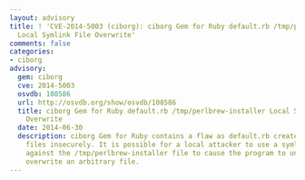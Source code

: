 ```yaml
---
layout: advisory
title: ! 'CVE-2014-5003 (ciborg): ciborg Gem for Ruby default.rb /tmp/perlbrew-installer
  Local Symlink File Overwrite'
comments: false
categories:
- ciborg
advisory:
  gem: ciborg
  cve: 2014-5003
  osvdb: 108586
  url: http://osvdb.org/show/osvdb/108586
  title: ciborg Gem for Ruby default.rb /tmp/perlbrew-installer Local Symlink File
    Overwrite
  date: 2014-06-30
  description: ciborg Gem for Ruby contains a flaw as default.rb creates temporary
    files insecurely. It is possible for a local attacker to use a symlink attack
    against the /tmp/perlbrew-installer file to cause the program to unexpectedly
    overwrite an arbitrary file.
---
```

